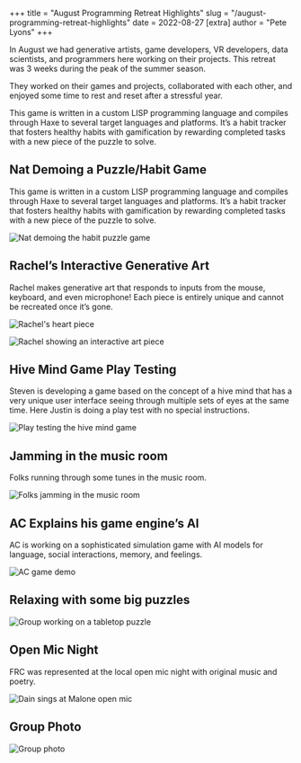 +++
title = "August Programming Retreat Highlights"
slug = "/august-programming-retreat-highlights"
date = 2022-08-27
[extra]
author = "Pete Lyons"
+++

In August we had generative artists, game developers, VR developers, data scientists, and programmers here working on their projects. This retreat was 3 weeks during the peak of the summer season.

They worked on their games and projects, collaborated with each other, and enjoyed some time to rest and reset after a stressful year.

This game is written in a custom LISP programming language and compiles through Haxe to several target languages and platforms. It’s a habit tracker that fosters healthy habits with gamification by rewarding completed tasks with a new piece of the puzzle to solve.

## Nat Demoing a Puzzle/Habit  Game

This game is written in a custom LISP programming language and compiles through Haxe to several target languages and platforms. It’s a habit tracker that fosters healthy habits with gamification by rewarding completed tasks with a new piece of the puzzle to solve.

![Nat demoing the habit puzzle game](puzzle-habits.jpg)

## Rachel’s Interactive Generative Art

Rachel makes generative art that responds to inputs from the mouse, keyboard, and even microphone! Each piece is entirely unique and cannot be recreated once it’s gone.

![Rachel's heart piece](rachel-art.jpg)

![Rachel showing an interactive art piece](rachel-interactive-art.jpg)

## Hive Mind Game Play Testing

Steven is developing a game based on the concept of a hive mind that has a very unique user interface seeing through multiple sets of eyes at the same time. Here Justin is doing a play test with no special instructions.

![Play testing the hive mind game](hive-play-test.jpg)

## Jamming in the music room

Folks running through some tunes in the music room.

![Folks jamming in the music room](jamming.jpeg)

## AC Explains his game engine’s AI

AC is working on a sophisticated simulation game with AI models for language, social interactions, memory, and feelings.

![AC game demo](ac-demo.jpg)

## Relaxing with some big puzzles

![Group working on a tabletop puzzle](puzzle-group.jpeg)

## Open Mic Night

FRC was represented at the local open mic night with original music and poetry.

![Dain sings at Malone open mic](open-mic.jpeg)

## Group Photo

![Group photo](retreat-group.jpg)

